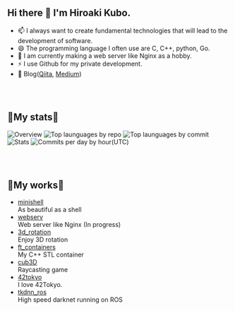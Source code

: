 ## Hi there 👋 I'm Hiroaki Kubo.
- 📫 I always want to create fundamental technologies that will lead to the development of software.
- 😄 The programming language I often use are C, C++, python, Go.
- 🌱 I am currently making a web server like Nginx as a hobby.
- ⚡ I use Github for my private development.
- 💬 Blog([Qiita](https://qiita.com/Hiroaki-K4), [Medium](https://medium.com/@hirok4))

<br />
<br />

## 👯My stats👯
![Overview](https://github-profile-summary-cards.vercel.app/api/cards/profile-details?username=Hiroaki-K4&theme=monokai)
![Top launguages by repo](https://github-profile-summary-cards.vercel.app/api/cards/repos-per-language?username=Hiroaki-K4&theme=monokai)
![Top launguages by commit](https://github-profile-summary-cards.vercel.app/api/cards/most-commit-language?username=Hiroaki-K4&theme=monokai)
![Stats](https://github-profile-summary-cards.vercel.app/api/cards/stats?username=Hiroaki-K4&theme=monokai)
![Commits per day by hour(UTC)](https://github-profile-summary-cards.vercel.app/api/cards/productive-time?username=Hiroaki-K4&theme=monokai)

<br />
<br />

## 🌱My works🌱
- [minishell](https://github.com/Hiroaki-K4/minishell)  
As beautiful as a shell
- [webserv](https://github.com/Hiroaki-K4/webserv)  
Web server like Nginx (In progress)
- [3d_rotation](https://github.com/Hiroaki-K4/3d_rotation)  
Enjoy 3D rotation
- [ft_containers](https://github.com/Hiroaki-K4/ft_containers)  
My C++ STL container
- [cub3D](https://github.com/Hiroaki-K4/cub3D)  
Raycasting game
- [42tokyo](https://github.com/Hiroaki-K4/42tokyo)  
I love 42Tokyo.
- [tkdnn_ros](https://github.com/Hiroaki-K4/tkdnn_ros)  
High speed darknet running on ROS

<br />

<!--
**Hiroaki-K4/Hiroaki-K4** is a ✨ _special_ ✨ repository because its `README.md` (this file) appears on your GitHub profile.


Here are some ideas to get you started:

- 🔭 I’m currently working on ...
- 🌱 I’m currently learning ...
- 👯 I’m looking to collaborate on ...
- 🤔 I’m looking for help with ...
- 💬 Ask me about ...
- 📫 How to reach me: ...
- 😄 Pronouns: ...
- ⚡ Fun fact: ...
-->
